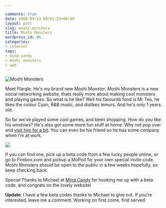 ```yaml
---

comments: true
date: 2008-04-13 08:01:53+00:00
layout: post
slug: moshi-monsters
title: Moshi Monsters
wordpress_id: 86
categories:
- internet
tags:
- mind candy
- moshi monsters
- web
---
```


![Moshi Monsters](http://static.squarespace.com/static/50fbdd03e4b09c7c8a79f7ae/50fbdd87e4b075d7a3c11a69/50fbdd87e4b075d7a3c11a8f/1208072929000/picture-2.jpg?format=original)




Meet Flargle. He's my brand new Moshi Monster. Moshi Monsters is a new social networking website, thats really more about making cool monsters and playing games. So what is he like? Well his favourite food is Mr Tea, he likes the colour Cyan, R&B music, and dislikes lemurs. And he's only 1 years old.




So far we've played some cool games, and been shopping. How do you like his windows? He's also got some more fun stuff at home. Why not pop over and [visit him for a bit](http://www.moshimonsters.com/monsters/dom). You can even be his friend so he has some company when I'm at work.




![](http://static.squarespace.com/static/50fbdd03e4b09c7c8a79f7ae/50fbdd87e4b075d7a3c11a69/50fbdd87e4b075d7a3c11a92/1208073483000/picture-3.jpg?format=original)




If you can find one, pick up a beta code from a few lucky people online, or go to Firebox.com and pickup a MoPod for your own special invite code. Moshi Monsters should be open to the public in a few weeks hopefully, so keep checking back.




Special Thanks to Michael at [Mind Candy](http://www.mindcandy.com) for hooking me up with a beta code, and congrats on the lovely website!




**Update**: I have a few beta codes thanks to Michael to give out. If you're interested, leave me a comment. Working on first come, first served.
